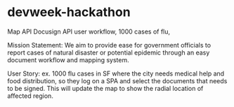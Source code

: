 # devweek-hackathon


Map API
Docusign API
user workflow,
1000 cases of flu, 

Mission Statement:
	We aim to provide ease for government officials to report cases of natural disaster or potential epidemic through an easy document workflow and mapping system.

User Story:
	ex. 1000 flu cases in SF where the city needs medical help and food distribution, so they log on a SPA and select the documents that needs to be signed. This will update the map to show the radial location of affected region.

	

